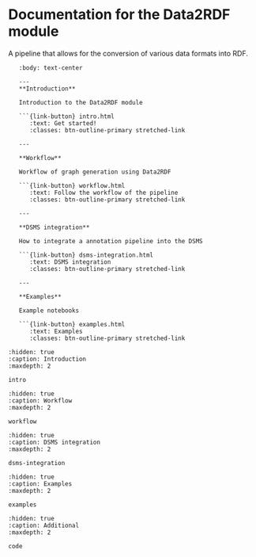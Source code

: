 # Documentation for the Data2RDF module

A pipeline that allows for the conversion of various data formats into RDF.

````{panels}
   :body: text-center

   ---
   **Introduction**

   Introduction to the Data2RDF module

   ```{link-button} intro.html
      :text: Get started!
      :classes: btn-outline-primary stretched-link

   ---

   **Workflow**

   Workflow of graph generation using Data2RDF

   ```{link-button} workflow.html
      :text: Follow the workflow of the pipeline
      :classes: btn-outline-primary stretched-link

   ---

   **DSMS integration**

   How to integrate a annotation pipeline into the DSMS

   ```{link-button} dsms-integration.html
      :text: DSMS integration
      :classes: btn-outline-primary stretched-link

   ---

   **Examples**

   Example notebooks

   ```{link-button} examples.html
      :text: Examples
      :classes: btn-outline-primary stretched-link

````

```{toctree}
:hidden: true
:caption: Introduction
:maxdepth: 2

intro
```

```{toctree}
:hidden: true
:caption: Workflow
:maxdepth: 2

workflow
```

```{toctree}
:hidden: true
:caption: DSMS integration
:maxdepth: 2

dsms-integration
```

```{toctree}
:hidden: true
:caption: Examples
:maxdepth: 2

examples
```

```{toctree}
:hidden: true
:caption: Additional
:maxdepth: 2

code
```
